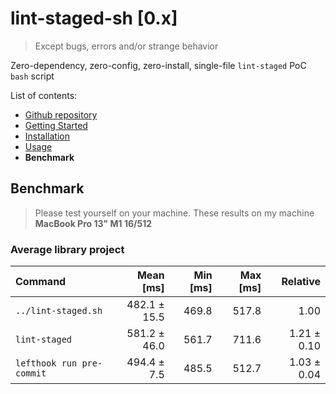 # lint-staged-sh \[0.x\]

> Except bugs, errors and/or strange behavior

Zero-dependency, zero-config, zero-install, single-file `lint-staged` PoC `bash` script

List of contents:

- [Github repository](https://github.com/dalisoft/lint-staged-sh)
- [Getting Started](./GET_STARTED.md)
- [Installation](./INSTALLATION.md)
- [Usage](./USAGE.md)
- **Benchmark**

## Benchmark

> Please test yourself on your machine. These results on my machine **MacBook Pro 13" M1 16/512**

### Average library project

| Command                   |  Mean \[ms\] | Min \[ms\] | Max \[ms\] |    Relative |
| :------------------------ | -----------: | ---------: | ---------: | ----------: |
| `../lint-staged.sh`       | 482.1 ± 15.5 |      469.8 |      517.8 |        1.00 |
| `lint-staged`             | 581.2 ± 46.0 |      561.7 |      711.6 | 1.21 ± 0.10 |
| `lefthook run pre-commit` |  494.4 ± 7.5 |      485.5 |      512.7 | 1.03 ± 0.04 |
